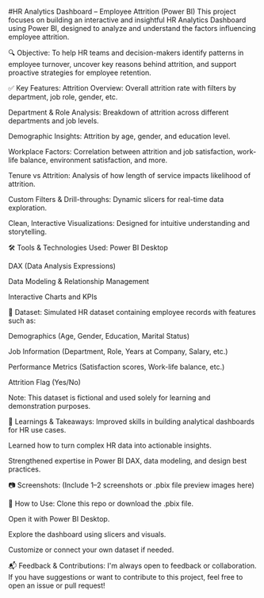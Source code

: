 #HR Analytics Dashboard – Employee Attrition (Power BI)
This project focuses on building an interactive and insightful HR Analytics Dashboard using Power BI, designed to analyze and understand the factors influencing employee attrition.

🔍 Objective:
To help HR teams and decision-makers identify patterns in employee turnover, uncover key reasons behind attrition, and support proactive strategies for employee retention.

✅ Key Features:
Attrition Overview: Overall attrition rate with filters by department, job role, gender, etc.

Department & Role Analysis: Breakdown of attrition across different departments and job levels.

Demographic Insights: Attrition by age, gender, and education level.

Workplace Factors: Correlation between attrition and job satisfaction, work-life balance, environment satisfaction, and more.

Tenure vs Attrition: Analysis of how length of service impacts likelihood of attrition.

Custom Filters & Drill-throughs: Dynamic slicers for real-time data exploration.

Clean, Interactive Visualizations: Designed for intuitive understanding and storytelling.

🛠️ Tools & Technologies Used:
Power BI Desktop

DAX (Data Analysis Expressions)

Data Modeling & Relationship Management

Interactive Charts and KPIs

📁 Dataset:
Simulated HR dataset containing employee records with features such as:

Demographics (Age, Gender, Education, Marital Status)

Job Information (Department, Role, Years at Company, Salary, etc.)

Performance Metrics (Satisfaction scores, Work-life balance, etc.)

Attrition Flag (Yes/No)

Note: This dataset is fictional and used solely for learning and demonstration purposes.

📌 Learnings & Takeaways:
Improved skills in building analytical dashboards for HR use cases.

Learned how to turn complex HR data into actionable insights.

Strengthened expertise in Power BI DAX, data modeling, and design best practices.

📷 Screenshots:
(Include 1–2 screenshots or .pbix file preview images here)

📎 How to Use:
Clone this repo or download the .pbix file.

Open it with Power BI Desktop.

Explore the dashboard using slicers and visuals.

Customize or connect your own dataset if needed.

📬 Feedback & Contributions:
I'm always open to feedback or collaboration. If you have suggestions or want to contribute to this project, feel free to open an issue or pull request!
